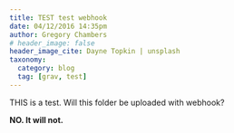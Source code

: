 ```yaml
---
title: TEST test webhook
date: 04/12/2016 14:35pm
author: Gregory Chambers
# header_image: false
header_image_cite: Dayne Topkin | unsplash
taxonomy:
  category: blog
  tag: [grav, test]
---
```


THIS is a test. Will this folder be uploaded with webhook?

**NO. It will not.**
